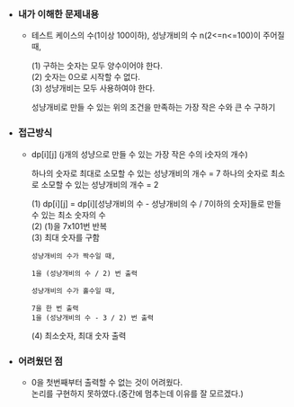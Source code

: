 - ### 내가 이해한 문제내용  
  - 테스트 케이스의 수(1이상 100이하), 성냥개비의 수 n(2<=n<=100)이 주어질 때,  
      
    (1) 구하는 숫자는 모두 양수이어야 한다.  
    (2) 숫자는 0으로 시작할 수 없다.  
    (3) 성냥개비는 모두 사용하여야 한다.
    
    성냥개비로 만들 수 있는 위의 조건을 만족하는 가장 작은 수와 큰 수 구하기  
    
- ### 접근방식  
  - dp[i][j] (j개의 성냥으로 만들 수 있는 가장 작은 수의 i숫자의 개수)  
    
    하나의 숫자로 최대로 소모할 수 있는 성냥개비의 개수 = 7
    하나의 숫자로 최소로 소모할 수 있는 성냥개비의 개수 = 2  
      
    (1) dp[i][j] = dp[i][성냥개비의 수 - 성냥개비의 수 / 7이하의 숫자]들로 만들 수 있는 최소 숫자의 수  
    (2) (1)을 7x101번 반복  
    (3) 최대 숫자를 구함  
          
        성냥개비의 수가 짝수일 때,   
        
        1을 (성냥개비의 수 / 2) 번 출력  
          
        성냥개비의 수가 홀수일 때,  
        
        7을 한 번 출력  
        1을 (성냥개비의 수 - 3 / 2) 번 출력  
    (4) 최소숫자, 최대 숫자 출력  
    
- ### 어려웠던 점  
  - 0을 첫번째부터 출력할 수 없는 것이 어려웠다.  
    논리를 구현하지 못하였다.(중간에 멈추는데 이유를 잘 모르겠다.)  
        
